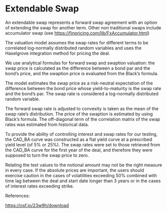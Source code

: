# Extendable Swap

An extendable swap represents a forward swap agreement with an option of extending the swap for another term. Other non traditional swaps include accumulator swap (see https://finpricing.com/lib/FxAccumulator.html)

The valuation model assumes the swap rates for different terms to be correlated log-normally distributed random variables and uses the Haselgrove integration method for pricing the deal. 

We use analytical formulas for forward swap and swaption valuation: the swap price is calculated as the difference between a bond par and the bond’s price, and the swaption price is evaluated from the Black’s formula.

The model estimates the swap price as a risk-neutral expectation of the difference between the bond price whose yield-to-maturity is the swap rate and the bond’s par. The swap rate is considered a log-normally distributed random variable. 

The forward swap rate is adjusted to convexity is taken as the mean of the swap rate’s distribution. The price of the swaption is estimated by using Black’s formula. The off-diagonal term of the correlation matrix of the swap rates was estimated from historical data. 

To provide the ability of controlling interest and swap rates for our testing, the CAD_BA curve was constructed as a flat yield curve at a prescribed yield level (of 5% or 25%). The swap rates were set to those retrieved from the CAD_BA curve for the first year of the deal, and therefore they were supposed to turn the swap price to zero.

Relating the test values to the notional amount may not be the right measure in every case. If the absolute prices are important, the users should exercise caution in the cases of volatilities exceeding 50% combined with time lag between the deal and start date longer than 3 years or in the cases of interest rates exceeding strike.

References:

https://osf.io/23w9h/download
